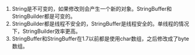1. String是不可变的，如果修改则会产生一个新的对象。StringBuffer和StringBuilder都是可变的。
2. StringBuilder都是线程不安全的，StringBuffer是线程安全的。单线程的情况下，StringBuilder效率更高。
3. StringBuffer和StringBuffer在1.7以前都是使用char数组，之后修改成了byte数组。 